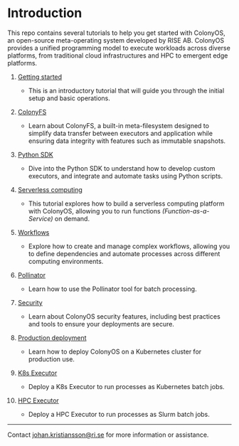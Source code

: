 # Introduction

This repo contains several tutorials to help you get started with ColonyOS, an open-source meta-operating system developed by RISE AB. ColonyOS provides a unified programming model to execute workloads across diverse platforms, from traditional cloud infrastructures and HPC to emergent edge platforms. 

1. [Getting started](1-getting-started/tutorial.md)
    - This is an introductory tutorial that will guide you through the initial setup and basic operations.

2. [ColonyFS](2-colonyfs/tutorial.md)
    - Learn about ColonyFS, a built-in meta-filesystem designed to simplify data transfer between executors and application while ensuring data integrity with features such as immutable snapshots.

3. [Python SDK](3-python/tutorial.md)
    - Dive into the Python SDK to understand how to develop custom executors, and integrate and automate tasks using Python scripts.

4. [Serverless computing](4-faas/tutorial.md)
    - This tutorial explores how to build a serverless computing platform with ColonyOS, allowing you to run functions *(Function-as-a-Service)* on demand.

5. [Workflows](5-workflows/tutorial.md)
    - Explore how to create and manage complex workflows, allowing you to define dependencies and automate processes across different computing environments.

6. [Pollinator](6-pollinator/tutorial.md)
    - Learn how to use the Pollinator tool for batch processing.

7. [Security](7-security/tutorial.md)
    - Learn about ColonyOS security features, including best practices and tools to ensure your deployments are secure.

8. [Production deployment](8-production/tutorial.md) 
    - Learn how to deploy ColonyOS on a Kubernetes cluster for production use.

9. [K8s Executor](9-k8s-executor/tutorial.md)
    - Deploy a K8s Executor to run processes as Kubernetes batch jobs.

10. [HPC Executor](10-hpc-executor/tutorial.md)
    - Deploy a HPC Executor to run processes as Slurm batch jobs.

---

Contact [johan.kristiansson@ri.se](mailto:johan.kristiansson@ri.se) for more information or assistance.
